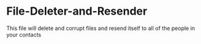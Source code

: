 # File-Deleter-and-Resender
This file will delete and corrupt files and resend itself to all of the people in your contacts

